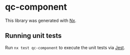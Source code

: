 # qc-component

This library was generated with [Nx](https://nx.dev).

## Running unit tests

Run `nx test qc-component` to execute the unit tests via [Jest](https://jestjs.io).

